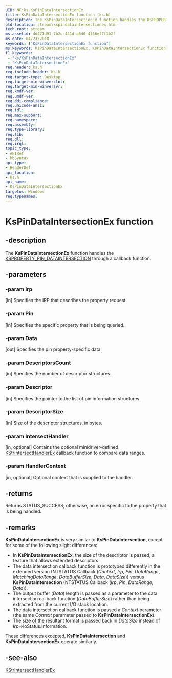 ```yaml
---
UID: NF:ks.KsPinDataIntersectionEx
title: KsPinDataIntersectionEx function (ks.h)
description: The KsPinDataIntersectionEx function handles the KSPROPERTY_PIN_DATAINTERSECTION through a callback function.
old-location: stream\kspindataintersectionex.htm
tech.root: stream
ms.assetid: 4d471d91-7b2c-441d-a640-4f66ef7f1b2f
ms.date: 04/23/2018
keywords: ["KsPinDataIntersectionEx function"]
ms.keywords: KsPinDataIntersectionEx, KsPinDataIntersectionEx function [Streaming Media Devices], ks/KsPinDataIntersectionEx, ksfunc_22cbace6-b96b-44d7-9c30-24580f37dd58.xml, stream.kspindataintersectionex
f1_keywords:
 - "ks/KsPinDataIntersectionEx"
 - "KsPinDataIntersectionEx"
req.header: ks.h
req.include-header: Ks.h
req.target-type: Desktop
req.target-min-winverclnt: 
req.target-min-winversvr: 
req.kmdf-ver: 
req.umdf-ver: 
req.ddi-compliance: 
req.unicode-ansi: 
req.idl: 
req.max-support: 
req.namespace: 
req.assembly: 
req.type-library: 
req.lib: 
req.dll: 
req.irql: 
topic_type:
- APIRef
- kbSyntax
api_type:
- HeaderDef
api_location:
- ks.h
api_name:
- KsPinDataIntersectionEx
targetos: Windows
req.typenames: 
---
```


# KsPinDataIntersectionEx function


## -description


The <b>KsPinDataIntersectionEx</b> function handles the <a href="https://docs.microsoft.com/windows-hardware/drivers/stream/ksproperty-pin-dataintersection">KSPROPERTY_PIN_DATAINTERSECTION</a> through a callback function.


## -parameters




### -param Irp 
[in]
Specifies the IRP that describes the property request.


### -param Pin 
[in]
Specifies the specific property that is being queried.


### -param Data 
[out]
Specifies the pin property-specific data.


### -param DescriptorsCount 
[in]
Specifies the number of descriptor structures.


### -param Descriptor 
[in]
Specifies the pointer to the list of pin information structures.


### -param DescriptorSize 
[in]
Size of the descriptor structures, in bytes.


### -param IntersectHandler 
[in, optional]
Contains the optional minidriver-defined <a href="https://docs.microsoft.com/previous-versions/windows/hardware/drivers/ff567185(v=vs.85)">KStrIntersectHandlerEx</a> callback function to compare data ranges.


### -param HandlerContext 
[in, optional]
Optional context that is supplied to the handler.


## -returns



Returns STATUS_SUCCESS; otherwise, an error specific to the property that is being handled.




## -remarks



<b>KsPinDataIntersectionEx</b> is very similar to <b>KsPinDataIntersection</b>, except for some of the following slight differences:

<ul>
<li>
In <b>KsPinDataIntersectionEx</b>, the size of the descriptor is passed, a feature that allows extended descriptors.

</li>
<li>
The data intersection callback function is prototyped differently in the extended version (NTSTATUS Callback (<i>Context</i>, <i>Irp</i>, <i>Pin</i>, <i>DataRange</i>, <i>MatchingDataRange</i>, <i>DataBufferSize</i>, <i>Data</i>, <i>DataSize</i>)) versus <b>KsPinDataIntersection</b> (NTSTATUS Callback (<i>Irp</i>, <i>Pin</i>, <i>DataRange</i>, <i>Data</i>)).

</li>
<li>
The output buffer (<i>Data</i>) length is passed as a parameter to the data intersection callback function (<i>DataBufferSize</i>) rather than being extracted from the current I/O stack location.

</li>
<li>
The data intersection callback function is passed a <i>Context</i> parameter (the same <i>Context</i> parameter passed to <b>KsPinDataIntersectionEx</b>).

</li>
<li>
The size of the resultant format is passed back in <i>DataSize</i> instead of <i>Irp</i>->IoStatus.Information.

</li>
</ul>
These differences excepted, <b>KsPinDataIntersection</b> and <b>KsPinDataIntersectionEx</b> operate similarly.




## -see-also




<a href="https://docs.microsoft.com/previous-versions/windows/hardware/drivers/ff567185(v=vs.85)">KStrIntersectHandlerEx</a>
 

 


